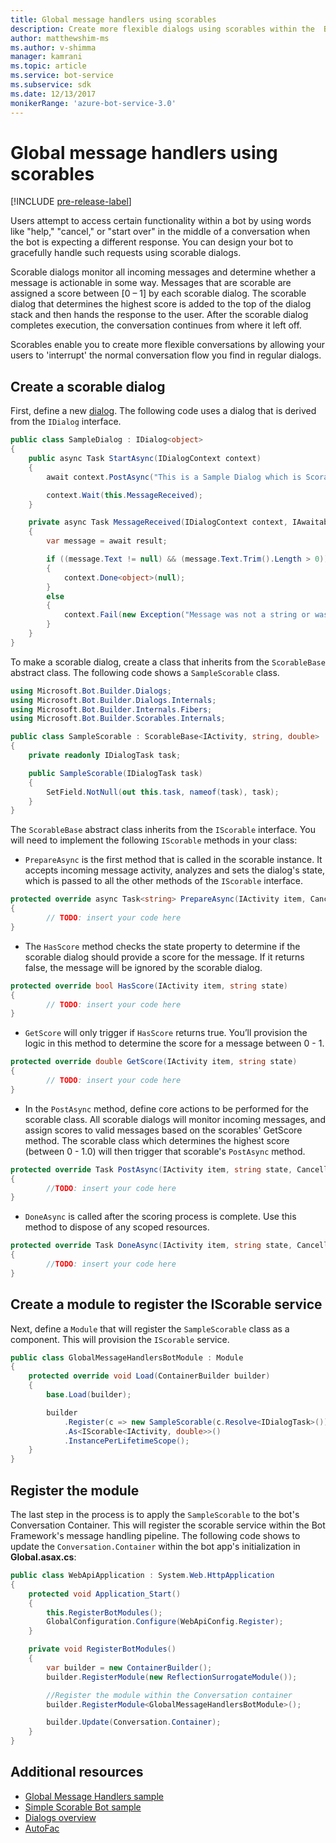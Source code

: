 ```yaml
---
title: Global message handlers using scorables
description: Create more flexible dialogs using scorables within the  Bot Builder SDK for .NET.
author: matthewshim-ms
ms.author: v-shimma
manager: kamrani
ms.topic: article
ms.service: bot-service
ms.subservice: sdk
ms.date: 12/13/2017
monikerRange: 'azure-bot-service-3.0'
---
```

# Global message handlers using scorables

[!INCLUDE [pre-release-label](../includes/pre-release-label-v3.md)]

Users attempt to access certain functionality within a bot by using words like "help," "cancel," or "start over" in the middle of a conversation when the bot is expecting a different response. You can design your bot to gracefully handle such requests using scorable dialogs.

Scorable dialogs monitor all incoming messages and determine whether a message is actionable in some way. Messages that are scorable are assigned a score between [0 – 1] by each scorable dialog. The scorable dialog that determines the highest score is added to the top of the dialog stack and then hands the response to the user. After the scorable dialog completes execution, the conversation continues from where it left off.

Scorables enable you to create more flexible conversations by allowing your users to 'interrupt' the normal conversation flow you find in regular dialogs.

## Create a scorable dialog

First, define a new [dialog](bot-builder-dotnet-dialogs.md). The following code uses a dialog that is derived from the `IDialog` interface.

```cs
public class SampleDialog : IDialog<object>
{
    public async Task StartAsync(IDialogContext context)
    {
        await context.PostAsync("This is a Sample Dialog which is Scorable. Reply with anything to return to the prior prior dialog.");

        context.Wait(this.MessageReceived);
    }

    private async Task MessageReceived(IDialogContext context, IAwaitable<IMessageActivity> result)
    {
        var message = await result;

        if ((message.Text != null) && (message.Text.Trim().Length > 0))
        {
            context.Done<object>(null);
        }
        else
        {
            context.Fail(new Exception("Message was not a string or was an empty string."));
        }
    }
}
```
To make a scorable dialog, create a class that inherits from the `ScorableBase` abstract class. The following code shows a `SampleScorable` class.

```cs
using Microsoft.Bot.Builder.Dialogs;
using Microsoft.Bot.Builder.Dialogs.Internals;
using Microsoft.Bot.Builder.Internals.Fibers;
using Microsoft.Bot.Builder.Scorables.Internals;

public class SampleScorable : ScorableBase<IActivity, string, double>
{
    private readonly IDialogTask task;

    public SampleScorable(IDialogTask task)
    {
        SetField.NotNull(out this.task, nameof(task), task);
    }
}
```
The `ScorableBase` abstract class inherits from the `IScorable` interface. You will need to implement the following `IScorable` methods in your class:

- `PrepareAsync` is the first method that is called in the scorable instance. It accepts incoming message activity, analyzes and sets the dialog's state, which is passed to all the other methods of the `IScorable` interface.

```cs
protected override async Task<string> PrepareAsync(IActivity item, CancellationToken token)
{
        // TODO: insert your code here
}
```

- The `HasScore` method checks the state property to determine if the scorable dialog should provide a score for the message. If it returns false, the message will be ignored by the scorable dialog.

```cs
protected override bool HasScore(IActivity item, string state)
{
        // TODO: insert your code here
}
```

- `GetScore` will only trigger if `HasScore` returns true. You’ll provision the logic in this method to determine the score for a message between 0 - 1.

```cs
protected override double GetScore(IActivity item, string state)
{
        // TODO: insert your code here
}
```
- In the `PostAsync` method, define core actions to be performed for the scorable class. All scorable dialogs will monitor incoming messages, and assign scores to valid messages based on the scorables' GetScore method. The scorable class which determines the highest score (between 0 - 1.0) will then trigger that scorable's `PostAsync` method.

```cs
protected override Task PostAsync(IActivity item, string state, CancellationToken token)
{
        //TODO: insert your code here
}
```

- `DoneAsync` is called after the scoring process is complete. Use this method to dispose of any scoped resources.

```cs
protected override Task DoneAsync(IActivity item, string state, CancellationToken token)
{
        //TODO: insert your code here
}
```

## Create a module to register the IScorable service

Next, define a `Module` that will register the `SampleScorable` class as a component. This will provision the `IScorable` service.

```cs
public class GlobalMessageHandlersBotModule : Module
{
    protected override void Load(ContainerBuilder builder)
    {
        base.Load(builder);

        builder
            .Register(c => new SampleScorable(c.Resolve<IDialogTask>()))
            .As<IScorable<IActivity, double>>()
            .InstancePerLifetimeScope();
    }
}
```
## Register the module  

The last step in the process is to apply the `SampleScorable` to the bot's Conversation Container. This will register the scorable service within the Bot Framework's message handling pipeline. The following code shows to update the `Conversation.Container` within the bot app's initialization in **Global.asax.cs**:

```cs
public class WebApiApplication : System.Web.HttpApplication
{
    protected void Application_Start()
    {
        this.RegisterBotModules();
        GlobalConfiguration.Configure(WebApiConfig.Register);
    }

    private void RegisterBotModules()
    {
        var builder = new ContainerBuilder();
        builder.RegisterModule(new ReflectionSurrogateModule());

        //Register the module within the Conversation container
        builder.RegisterModule<GlobalMessageHandlersBotModule>();

        builder.Update(Conversation.Container);
    }
}
```

## Additional resources
* [Global Message Handlers sample](https://github.com/Microsoft/BotBuilder-Samples/tree/master/CSharp/core-GlobalMessageHandlers)
* [Simple Scorable Bot sample](https://github.com/Microsoft/BotFramework-Samples/tree/master/blog-samples/CSharp/ScorableBotSample)
* [Dialogs overview](bot-builder-dotnet-dialogs.md)
* [AutoFac](https://autofac.org/)
